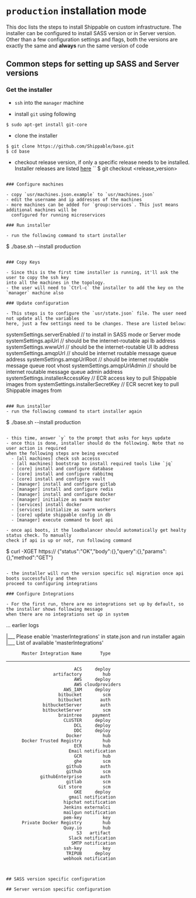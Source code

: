 # `production` installation mode

This doc lists the steps to install Shippable on custom infrastructure. The installer can
be configured to install SASS version or in Server version. Other than a few configuration 
settings and flags, both the versions are exactly the same and **always** run the same 
version of code

## Common steps for setting up SASS and Server versions

### Get the installer
- `ssh` into the `manager` machine

- install `git` using following
```
$ sudo apt-get install git-core
```

- clone the installer
```
$ git clone https://github.com/Shippable/base.git
$ cd base
```

- checkout release version, if only a specific release needs to be installed. 
Installer releases are listed [here](https://github.com/Shippable/base/releases)
``
$ git checkout <release_version>
```

### Configure machines  

- copy `usr/machines.json.example` to `usr/machines.json`
- edit the username and ip addresses of the machines
- more machines can be added for `group:services`. This just means additional machines will be 
  configured for running microservices

### Run installer  

- run the following command to start installer  
```
$ ./base.sh --install production
```

### Copy Keys

- Since this is the first time installer is running, it'll ask the user to copy the ssh key
into all the machines in the topology.
- the user will need to `Ctrl-c` the installer to add the key on the `manager` machine also

### Update configuration  

- This steps is to configure the `usr/state.json` file. The user need not update all the variables
here, just a few settings need to be changes. These are listed below:  
  ```
  systemSettings.serverEnabled    // to install in SASS mode or Server mode
  systemSettings.apiUrl           // should be the internet-routable api lb address
  systemSettings.wwwUrl           // should be the internet-routable UI lb address
  systemSettings.amqpUrl          // should be internet routable message queue address
  systemSettings.amqpUrlRoot      // should be internet routable message queue root vhost
  systemSettings.amqpUrlAdmin     // should be internet routable message queue admin address
  systemSettings.installerAccessKey // ECR access key to pull Shippable images from
  systemSettings.installerSecretKey // ECR secret key to pull Shippable images from
  ```

### Run installer
- run the following command to start installer again
```
$ ./base.sh --install production
```

- this time, answer `y` to the prompt that asks for keys update
- once this is done, installer should do the following. Note that no user action is required
when the following steps are being executed
  - [all machines] check ssh accesss
  - [all machines] bootstrap to install required tools like `jq`
  - [core] install and configure database
  - [core] install and configure rabbitmq
  - [core] install and configure vault
  - [manager] install and configure gitlab
  - [manager] install and configure redis
  - [manager] install and configure docker
  - [manager] initialize as swarm master
  - [services] install docker
  - [services] initialize as swarm workers
  - [core] update shippable config in db
  - [manager] execute command to boot api

- once api boots, it the loadbalancer should automatically get healty status check. To manually
check if api is up or not, run following command

```
$ curl -XGET https://<api-loadbalancer-address>
{"status":"OK","body":{},"query":{},"params":{},"method":"GET"}
```

- the installer will run the version specific sql migration once api boots successfully and then
proceed to configuring integrations

### Configure Integrations  

- For the first run, there are no integrations set up by default, so the installer shows following message
when there are no integrations set up in system

```
... earlier logs 

|___ Please enable 'masterIntegrations' in state.json and run installer again
|___ List of available 'masterIntegrations'

          Master Integration Name       Type
----------------------------------------------
                              ACS     deploy
                      artifactory        hub
                              AWS     deploy
                              AWS cloudproviders
                          AWS_IAM     deploy
                        bitbucket        scm
                        bitbucket       auth
                  bitbucketServer       auth
                  bitbucketServer        scm
                        braintree    payment
                          CLUSTER     deploy
                              DCL     deploy
                              DDC     deploy
                           Docker        hub
          Docker Trusted Registry        hub
                              ECR        hub
                            Email notification
                              GCR        hub
                              ghe        scm
                           github       auth
                           github        scm
                 githubEnterprise       auth
                           gitlab        scm
                        Git store        scm
                              GKE     deploy
                            gmail notification
                          hipchat notification
                          Jenkins externalci
                          mailgun notification
                          pem-key        key
          Private Docker Registry        hub
                          Quay.io        hub
                               S3   artifact
                            Slack notification
                             SMTP notification
                          ssh-key        key
                           TRIPUB     deploy
                          webhook notification

```


## SASS version specific configuration

## Server version specific configuration
